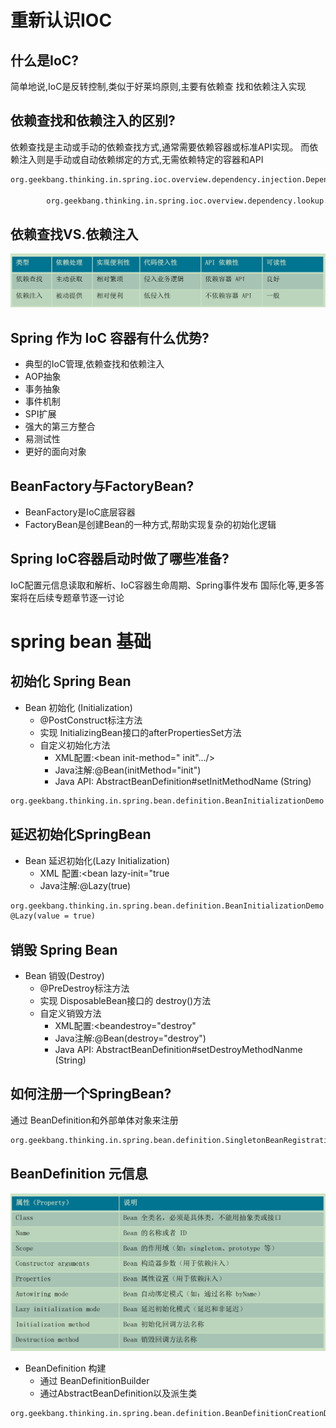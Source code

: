 # 重新认识IOC

## 什么是IoC?

简单地说,IoC是反转控制,类似于好莱坞原则,主要有依赖查
找和依赖注入实现

## 依赖查找和依赖注入的区别?

依赖查找是主动或手动的依赖查找方式,通常需要依赖容器或标准API实现。
而依赖注入则是手动或自动依赖绑定的方式,无需依赖特定的容器和ΑΡΙ

```dtd
org.geekbang.thinking.in.spring.ioc.overview.dependency.injection.DependencyInjectionDemo

        org.geekbang.thinking.in.spring.ioc.overview.dependency.lookup.DependencyLookupDemo
```

## 依赖查找VS.依赖注入

![img.png](img/依赖查找VS.依赖注入.png)

## Spring 作为 IoC 容器有什么优势?

- 典型的IoC管理,依赖查找和依赖注入
- AOP抽象
- 事务抽象
- 事件机制
- SPI扩展
- 强大的第三方整合
- 易测试性
- 更好的面向对象


## BeanFactory与FactoryBean?

- BeanFactory是IoC底层容器
- FactoryBean是创建Bean的一种方式,帮助实现复杂的初始化逻辑

## Spring IoC容器启动时做了哪些准备?

IoC配置元信息读取和解析、IoC容器生命周期、Spring事件发布
国际化等,更多答案将在后续专题章节逐一讨论

# spring bean 基础

## 初始化 Spring Bean

- Bean 初始化 (Initialization)
  - @PostConstruct标注方法
  - 实现 InitializingBean接口的afterPropertiesSet方法
  - 自定义初始化方法
    - XML配置:<bean init-method=" init".../>
    - Java注解:@Bean(initMethod="init")
    - Java API: AbstractBeanDefinition#setInitMethodName (String)
```dtd
org.geekbang.thinking.in.spring.bean.definition.BeanInitializationDemo
```

## 延迟初始化SpringBean

- Bean 延迟初始化(Lazy Initialization)
  - XML 配置:<bean lazy-init="true
  - Java注解:@Lazy(true)

```dtd
org.geekbang.thinking.in.spring.bean.definition.BeanInitializationDemo
@Lazy(value = true)
```

## 销毁 Spring Bean

- Bean 销毁(Destroy)
  - @PreDestroy标注方法
  - 实现 DisposableBean接口的 destroy()方法
  - 自定义销毁方法
    - XML配置:<beandestroy="destroy"
    - Java注解:@Bean(destroy="destroy")
    - Java API: AbstractBeanDefinition#setDestroyMethodNanme (String)

## 如何注册一个SpringBean?

通过 BeanDefinition和外部单体对象来注册
```dtd
org.geekbang.thinking.in.spring.bean.definition.SingletonBeanRegistrationDemo

```
## BeanDefinition 元信息

![img.png](img/BeanDefinition元信息.png)

- BeanDefinition 构建
  - 通过 BeanDefinitionBuilder
  - 通过AbstractBeanDefinition以及派生类

```dtd
org.geekbang.thinking.in.spring.bean.definition.BeanDefinitionCreationDemo
```






















